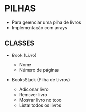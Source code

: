 # PILHAS

- Para gerenciar uma pilha de livros
- Implementação com arrays

## CLASSES

- Book (Livro)
    - Nome
    - Número de páginas

- BooksStack (Pilha de Livros)
    - Adicionar livro
    - Remover livro
    - Mostrar livro no topo
    - Listar todos os livros